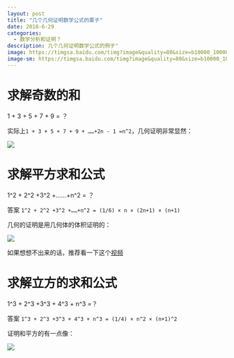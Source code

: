```yaml
---
layout: post
title: "几个几何证明数学公式的栗子"
date: 2018-6-29
categories:
  - 数学分析和证明？
description: 几个几何证明数学公式的例子"
image: https://timgsa.baidu.com/timg?image&quality=80&size=b10000_10000&sec=1530261897&di=adced3b70f2a6e8998ceb1da8366e100&src=http://bpic.ooopic.com/15/55/68/15556889-a92e413bcb60f14bd53912c36718a949.jpg
image-sm: https://timgsa.baidu.com/timg?image&quality=80&size=b10000_10000&sec=1530261897&di=adced3b70f2a6e8998ceb1da8366e100&src=http://bpic.ooopic.com/15/55/68/15556889-a92e413bcb60f14bd53912c36718a949.jpg
---
```


# 求解奇数的和

1 + 3 + 5 + 7 + 9 = ？

实际上`1 + 3 + 5 + 7 + 9 + ……+2n - 1 =n^2`，几何证明非常显然：

![](http://5b0988e595225.cdn.sohucs.com/images/20170831/1ed2b36b361047079860b3fb42e0287e.jpeg)

# 求解平方求和公式

1^2 + 2^2 +3^2 +……+n^2 = ？

答案 `1^2 + 2^2 +3^2 +……+n^2 = (1/6) × n × (2n+1) × (n+1)`

几何的证明是用几何体的体积证明的：

![](http://5b0988e595225.cdn.sohucs.com/images/20170831/0deca42557ae4fddbb9da2da11487322.jpeg)

如果想想不出来的话，推荐看一下这个[视频](http://www.iqiyi.com/w_19rvb0war1.html)

# 求解立方的求和公式

1^3 + 2^3 +3^3 + 4^3 + n^3 =？

答案 `1^3 + 2^3 +3^3 + 4^3 + n^3 = (1/4) × n^2 × (n+1)^2`

证明和平方的有一点像：

![](http://5b0988e595225.cdn.sohucs.com/images/20170831/beb7689ffbea4326bab21e57f257032c.jpeg)

